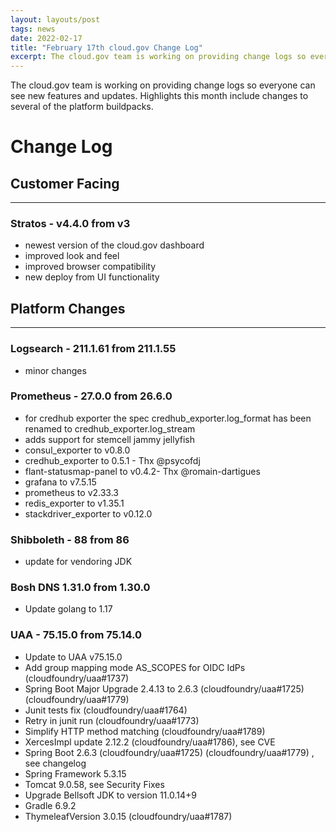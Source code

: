 ```yaml
---
layout: layouts/post
tags: news
date: 2022-02-17
title: "February 17th cloud.gov Change Log"
excerpt: The cloud.gov team is working on providing change logs so everyone can see new features and updates.
---
```


The cloud.gov team is working on providing change logs so everyone can see new features and updates. Highlights this month include changes to several of the platform buildpacks.

# Change Log

## Customer Facing

---

### Stratos - v4.4.0 from v3

* newest version of the cloud.gov dashboard
* improved look and feel
* improved browser compatibility
* new deploy from UI functionality

## Platform Changes

---

### Logsearch - 211.1.61 from 211.1.55

* minor changes

### Prometheus - 27.0.0 from 26.6.0

* for credhub exporter the spec credhub_exporter.log_format has been renamed to credhub_exporter.log_stream
* adds support for stemcell jammy jellyfish
* consul_exporter to v0.8.0
* credhub_exporter to 0.5.1 - Thx @psycofdj
* flant-statusmap-panel to v0.4.2- Thx @romain-dartigues
* grafana to v7.5.15
* prometheus to v2.33.3
* redis_exporter to v1.35.1
* stackdriver_exporter to v0.12.0

### Shibboleth - 88 from 86

* update for vendoring JDK

### Bosh DNS 1.31.0 from 1.30.0

* Update golang to 1.17

### UAA - 75.15.0 from 75.14.0

* Update to UAA v75.15.0
* Add group mapping mode AS_SCOPES for OIDC IdPs (cloudfoundry/uaa#1737)
* Spring Boot Major Upgrade 2.4.13 to 2.6.3 (cloudfoundry/uaa#1725) (cloudfoundry/uaa#1779)
* Junit tests fix (cloudfoundry/uaa#1764)
* Retry in junit run (cloudfoundry/uaa#1773)
* Simplify HTTP method matching (cloudfoundry/uaa#1789)
* XercesImpl update 2.12.2 (cloudfoundry/uaa#1786), see CVE
* Spring Boot 2.6.3 (cloudfoundry/uaa#1725) (cloudfoundry/uaa#1779) , see changelog
* Spring Framework 5.3.15
* Tomcat 9.0.58, see Security Fixes
* Upgrade Bellsoft JDK to version 11.0.14+9
* Gradle 6.9.2
* ThymeleafVersion 3.0.15 (cloudfoundry/uaa#1787)
